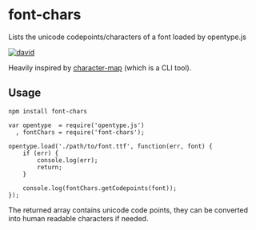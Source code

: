 # font-chars
Lists the unicode codepoints/characters of a font loaded by opentype.js

[![david](https://david-dm.org/strarsis/font-chars.svg)](https://david-dm.org/strarsis/font-chars)

Heavily inspired by [character-map](https://www.npmjs.com/package/character-map) (which is a CLI tool).


Usage
-----
````
npm install font-chars
````

````
var opentype  = require('opentype.js')
  , fontChars = require('font-chars');

opentype.load('./path/to/font.ttf', function(err, font) {
	if (err) {
		console.log(err);
		return;
	}

	console.log(fontChars.getCodepoints(font));
});
````

The returned array contains unicode code points, they can be converted into human readable characters if needed.
